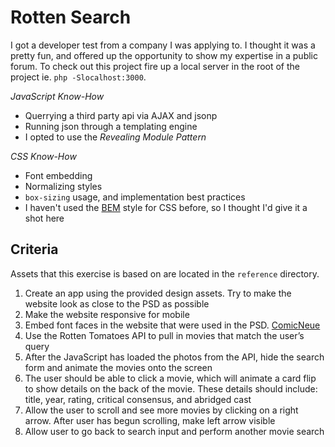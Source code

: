 # Rotten Search

I got a developer test from a company I was applying to.
I thought it was a pretty fun, and offered up the opportunity
to show my expertise in a public forum. To check out this project
fire up a local server in the root of the project ie. `php -Slocalhost:3000`.

*JavaScript Know-How*
* Querrying a third party api via AJAX and jsonp
* Running json through a templating engine
* I opted to use the _Revealing Module Pattern_

*CSS Know-How*
* Font embedding
* Normalizing styles
* `box-sizing` usage, and implementation best practices
* I haven't used the [BEM](http://csswizardry.com/2013/01/mindbemding-getting-your-head-round-bem-syntax/) style for CSS before, so I thought I'd give it a shot here

## Criteria

Assets that this exercise is based on are located in the `reference` directory.

1. Create an app using the provided design assets. Try to make the website look as close to the PSD as possible
1. Make the website responsive for mobile
1. Embed font faces in the website that were used in the PSD. [ComicNeue](http://comicneue.com/)
1. Use the Rotten Tomatoes API to pull in movies that match the user’s query
1. After the JavaScript has loaded the photos from the API, hide the search form and animate the movies onto the screen
1. The user should be able to click a movie, which will animate a card flip to show details on the back of the movie. These details should include: title, year, rating, critical consensus, and abridged cast
1. Allow the user to scroll and see more movies by clicking on a right arrow.  After user has begun scrolling, make left arrow visible
1. Allow user to go back to search input and perform another movie search
